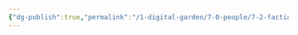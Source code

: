```yaml
---
{"dg-publish":true,"permalink":"/1-digital-garden/7-0-people/7-2-factions/7-2-11-ministry-of-magic/"}
---
```


